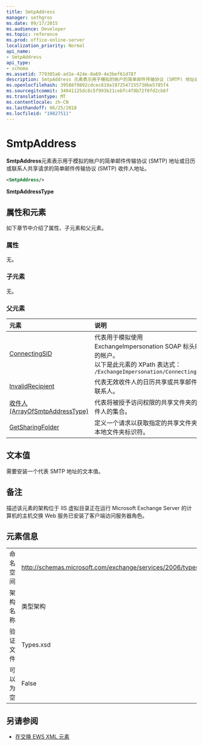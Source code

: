 ```yaml
---
title: SmtpAddress
manager: sethgros
ms.date: 09/17/2015
ms.audience: Developer
ms.topic: reference
ms.prod: office-online-server
localization_priority: Normal
api_name:
- SmtpAddress
api_type:
- schema
ms.assetid: 779305a6-ad1e-424e-8a69-4e3bef61d787
description: SmtpAddress 元素表示用于模拟的帐户的简单邮件传输协议 (SMTP) 地址或日历或联系人共享请求的简单邮件传输协议 (SMTP) 收件人地址。
ms.openlocfilehash: 39588f0892cdcec819a1972547155730be5785f4
ms.sourcegitcommit: 34041125dc8c5f993b21cebfc4f8b72f0fd2cb6f
ms.translationtype: MT
ms.contentlocale: zh-CN
ms.lasthandoff: 06/25/2018
ms.locfileid: "19827511"
---
```

# <a name="smtpaddress"></a>SmtpAddress

**SmtpAddress**元素表示用于模拟的帐户的简单邮件传输协议 (SMTP) 地址或日历或联系人共享请求的简单邮件传输协议 (SMTP) 收件人地址。 
  
```xml
<SmtpAddress/>
```

**SmtpAddressType**

## <a name="attributes-and-elements"></a>属性和元素

如下章节中介绍了属性、子元素和父元素。
  
### <a name="attributes"></a>属性

无。
  
### <a name="child-elements"></a>子元素

无。
  
### <a name="parent-elements"></a>父元素

|**元素**|**说明**|
|:-----|:-----|
|[ConnectingSID](connectingsid.md) <br/> |代表用于模拟使用 ExchangeImpersonation SOAP 标头时的帐户。  <br/> 以下是此元素的 XPath 表达式：  <br/>  `/ExchangeImpersonation/ConnectingSID` <br/> |
|[InvalidRecipient](invalidrecipient.md) <br/> |代表无效收件人的日历共享或共享邮件的联系人。  <br/> |
|[收件人 (ArrayOfSmtpAddressType)](recipients-arrayofsmtpaddresstype.md) <br/> |代表将被授予访问权限的共享文件夹的收件人的集合。  <br/> |
|[GetSharingFolder](getsharingfolder.md) <br/> |定义一个请求以获取指定的共享文件夹的本地文件夹标识符。  <br/> |
   
## <a name="text-value"></a>文本值

需要安装一个代表 SMTP 地址的文本值。
  
## <a name="remarks"></a>备注

描述该元素的架构位于 IIS 虚拟目录正在运行 Microsoft Exchange Server 的计算机的主机交换 Web 服务已安装了客户端访问服务器角色。
  
## <a name="element-information"></a>元素信息

|||
|:-----|:-----|
|命名空间  <br/> |http://schemas.microsoft.com/exchange/services/2006/types  <br/> |
|架构名称  <br/> |类型架构  <br/> |
|验证文件  <br/> |Types.xsd  <br/> |
|可以为空  <br/> |False  <br/> |
   
## <a name="see-also"></a>另请参阅

- [在交换 EWS XML 元素](ews-xml-elements-in-exchange.md)

